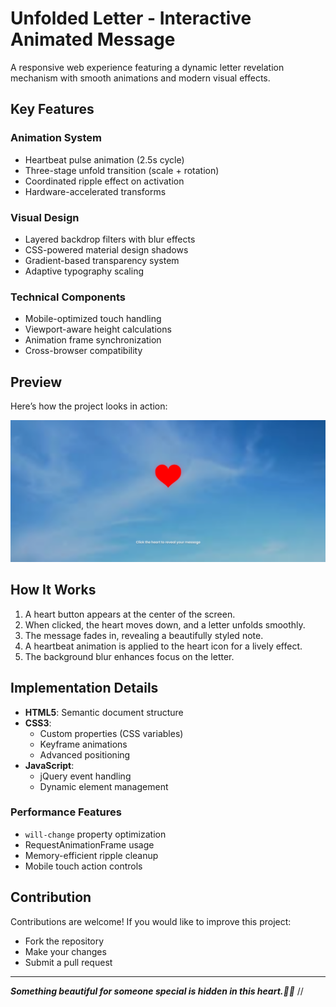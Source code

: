 # Unfolded Letter - Interactive Animated Message  
A responsive web experience featuring a dynamic letter revelation mechanism with smooth animations and modern visual effects.

## Key Features

### Animation System
- Heartbeat pulse animation (2.5s cycle)
- Three-stage unfold transition (scale + rotation)
- Coordinated ripple effect on activation
- Hardware-accelerated transforms

### Visual Design
- Layered backdrop filters with blur effects
- CSS-powered material design shadows
- Gradient-based transparency system
- Adaptive typography scaling

### Technical Components
- Mobile-optimized touch handling
- Viewport-aware height calculations
- Animation frame synchronization
- Cross-browser compatibility

## Preview  
Here’s how the project looks in action:  

![Screenshot](screenshot.png)  

## How It Works  
1. A heart button appears at the center of the screen.  
2. When clicked, the heart moves down, and a letter unfolds smoothly.  
3. The message fades in, revealing a beautifully styled note.  
4. A heartbeat animation is applied to the heart icon for a lively effect.  
5. The background blur enhances focus on the letter.  

## Implementation Details
- **HTML5**: Semantic document structure
- **CSS3**: 
  - Custom properties (CSS variables)
  - Keyframe animations
  - Advanced positioning
- **JavaScript**:
  - jQuery event handling
  - Dynamic element management

### Performance Features
- `will-change` property optimization
- RequestAnimationFrame usage
- Memory-efficient ripple cleanup
- Mobile touch action controls 

## Contribution  
Contributions are welcome! If you would like to improve this project:  
- Fork the repository  
- Make your changes  
- Submit a pull request  
 

---
***Something beautiful for someone special is hidden in this heart.💌🎀***
//
